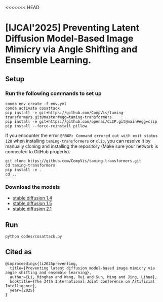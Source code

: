 <<<<<<< HEAD

# [IJCAI'2025] Preventing Latent Diffusion Model-Based Image Mimicry via Angle Shifting and Ensemble Learning.

## Setup

### **Run the following commands to set up**

```
conda env create -f env.yml
conda activate cosattack
pip install -e git+https://github.com/CompVis/taming-transformers.git@master#egg=taming-transformers
pip install -e git+https://github.com/openai/CLIP.git@main#egg=clip
pip install --force-reinstall pillow
```

If you encounter the error `ERROR: Command errored out with exit status 128` when installing `taming-transformers` or  `clip`, you can resolve it by manually cloning and installing the repository (Make sure your network is connected to GitHub properly).

```
git clone https://github.com/CompVis/taming-transformers.git
cd taming-transformers
pip install -e .
cd ..
```

### Download the models

* [stable diffusion 1.4](https://huggingface.co/CompVis/stable-diffusion-v-1-4-original/tree/main)
* [stable diffusion 1.5](https://huggingface.co/stable-diffusion-v1-5/stable-diffusion-v1-5/tree/main)
* [stable diffusion 2.1](https://huggingface.co/stabilityai/stable-diffusion-2-1/tree/main)

## Run

```
python codes/cosattack.py
```

## Cited as

```
@inproceedings{li2025preventing,
  title={Preventing latent diffusion model-based image mimicry via angle shifting and ensemble learning},
  author={Li, Minghao and Wang, Rui and Sun, Ming and Jing, Lihua},
  booktitle={The 34th International Joint Conference on Artificial Intelligence},
  year={2025}
}
```

